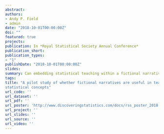 ```yaml
---
abstract: 
authors:
- Andy P. Field
- admin
date: "2018-10-01T00:00:00Z"
doi: ""
featured: true
projects:
publication: In *Royal Statistical Society Annual Conference*
publication_short: 
publication_types:
- "1"
publishDate: "2018-10-01T00:00:00Z"
slides: 
summary: Can embedding statistical teaching within a fictional narrative help to reduce anxiety and increase comprehension? This pilot study looked at the feasibility and plausible effects of using a fictional narrative to teach 11 statistical concepts. 
tags:
title: "A pilot study of whether fictional narratives are useful in teaching
statistical concepts"
url_code: ''
url_dataset: ''
url_pdf: ''
url_poster: 'http://www.discoveringstatistics.com/docs/rss_poster_2018.pdf'
url_project: ''
url_slides: ''
url_source: ''
url_video: '' 
---
```



